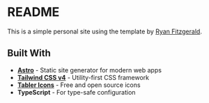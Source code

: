 # README

This is a simple personal site using the template by [Ryan Fitzgerald](https://github.com/RyanFitzgerald/devportfolio?tab=readme-ov-file).

## Built With

- **[Astro](https://astro.build/)** - Static site generator for modern web apps
- **[Tailwind CSS v4](https://tailwindcss.com/)** - Utility-first CSS framework
- **[Tabler Icons](https://tabler.io/icons)** - Free and open source icons
- **TypeScript** - For type-safe configuration
